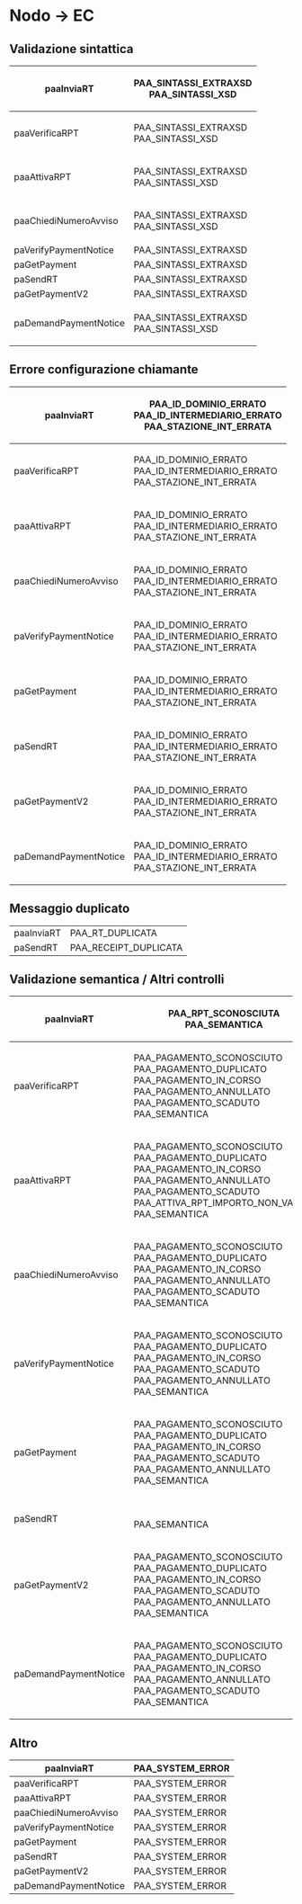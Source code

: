 # Nodo -> EC

## Validazione sintattica

| paaInviaRT            | <p>PAA_SINTASSI_EXTRAXSD<br>PAA_SINTASSI_XSD</p> |
| --------------------- | ------------------------------------------------ |
| paaVerificaRPT        | <p>PAA_SINTASSI_EXTRAXSD<br>PAA_SINTASSI_XSD</p> |
| paaAttivaRPT          | <p>PAA_SINTASSI_EXTRAXSD<br>PAA_SINTASSI_XSD</p> |
| paaChiediNumeroAvviso | <p>PAA_SINTASSI_EXTRAXSD<br>PAA_SINTASSI_XSD</p> |
| paVerifyPaymentNotice | PAA\_SINTASSI\_EXTRAXSD                          |
| paGetPayment          | PAA\_SINTASSI\_EXTRAXSD                          |
| paSendRT              | PAA\_SINTASSI\_EXTRAXSD                          |
| paGetPaymentV2        | PAA\_SINTASSI\_EXTRAXSD                          |
| paDemandPaymentNotice | <p>PAA_SINTASSI_EXTRAXSD<br>PAA_SINTASSI_XSD</p> |

## Errore configurazione chiamante

| paaInviaRT            | <p>PAA_ID_DOMINIO_ERRATO<br>PAA_ID_INTERMEDIARIO_ERRATO<br>PAA_STAZIONE_INT_ERRATA<br></p> |
| --------------------- | ------------------------------------------------------------------------------------------ |
| paaVerificaRPT        | <p>PAA_ID_DOMINIO_ERRATO<br>PAA_ID_INTERMEDIARIO_ERRATO<br>PAA_STAZIONE_INT_ERRATA<br></p> |
| paaAttivaRPT          | <p>PAA_ID_DOMINIO_ERRATO<br>PAA_ID_INTERMEDIARIO_ERRATO<br>PAA_STAZIONE_INT_ERRATA<br></p> |
| paaChiediNumeroAvviso | <p>PAA_ID_DOMINIO_ERRATO<br>PAA_ID_INTERMEDIARIO_ERRATO<br>PAA_STAZIONE_INT_ERRATA<br></p> |
| paVerifyPaymentNotice | <p>PAA_ID_DOMINIO_ERRATO<br>PAA_ID_INTERMEDIARIO_ERRATO<br>PAA_STAZIONE_INT_ERRATA<br></p> |
| paGetPayment          | <p>PAA_ID_DOMINIO_ERRATO<br>PAA_ID_INTERMEDIARIO_ERRATO<br>PAA_STAZIONE_INT_ERRATA<br></p> |
| paSendRT              | <p>PAA_ID_DOMINIO_ERRATO<br>PAA_ID_INTERMEDIARIO_ERRATO<br>PAA_STAZIONE_INT_ERRATA<br></p> |
| paGetPaymentV2        | <p>PAA_ID_DOMINIO_ERRATO<br>PAA_ID_INTERMEDIARIO_ERRATO<br>PAA_STAZIONE_INT_ERRATA</p>     |
| paDemandPaymentNotice | <p>PAA_ID_DOMINIO_ERRATO<br>PAA_ID_INTERMEDIARIO_ERRATO<br>PAA_STAZIONE_INT_ERRATA</p>     |

## Messaggio duplicato

|            |                         |
| ---------- | ----------------------- |
| paaInviaRT | PAA\_RT\_DUPLICATA      |
| paSendRT   | PAA\_RECEIPT\_DUPLICATA |

## Validazione semantica / Altri controlli

| paaInviaRT            | <p>PAA_RPT_SCONOSCIUTA<br>PAA_SEMANTICA</p>                                                                                                                                                     |
| --------------------- | ----------------------------------------------------------------------------------------------------------------------------------------------------------------------------------------------- |
| paaVerificaRPT        | <p>PAA_PAGAMENTO_SCONOSCIUTO<br>PAA_PAGAMENTO_DUPLICATO<br>PAA_PAGAMENTO_IN_CORSO<br>PAA_PAGAMENTO_ANNULLATO<br>PAA_PAGAMENTO_SCADUTO<br>PAA_SEMANTICA</p>                                      |
| paaAttivaRPT          | <p>PAA_PAGAMENTO_SCONOSCIUTO<br>PAA_PAGAMENTO_DUPLICATO<br>PAA_PAGAMENTO_IN_CORSO<br>PAA_PAGAMENTO_ANNULLATO<br>PAA_PAGAMENTO_SCADUTO<br>PAA_ATTIVA_RPT_IMPORTO_NON_VALIDO<br>PAA_SEMANTICA</p> |
| paaChiediNumeroAvviso | <p>PAA_PAGAMENTO_SCONOSCIUTO<br>PAA_PAGAMENTO_DUPLICATO<br>PAA_PAGAMENTO_IN_CORSO<br>PAA_PAGAMENTO_ANNULLATO<br>PAA_PAGAMENTO_SCADUTO<br>PAA_SEMANTICA</p>                                      |
| paVerifyPaymentNotice | <p>PAA_PAGAMENTO_SCONOSCIUTO<br>PAA_PAGAMENTO_DUPLICATO<br>PAA_PAGAMENTO_IN_CORSO<br>PAA_PAGAMENTO_SCADUTO<br>PAA_PAGAMENTO_ANNULLATO<br>PAA_SEMANTICA</p>                                      |
| paGetPayment          | <p>PAA_PAGAMENTO_SCONOSCIUTO<br>PAA_PAGAMENTO_DUPLICATO<br>PAA_PAGAMENTO_IN_CORSO<br>PAA_PAGAMENTO_SCADUTO<br>PAA_PAGAMENTO_ANNULLATO<br>PAA_SEMANTICA</p>                                      |
| paSendRT              | <p><br>PAA_SEMANTICA</p>                                                                                                                                                                        |
| paGetPaymentV2        | <p>PAA_PAGAMENTO_SCONOSCIUTO<br>PAA_PAGAMENTO_DUPLICATO<br>PAA_PAGAMENTO_IN_CORSO<br>PAA_PAGAMENTO_SCADUTO<br>PAA_PAGAMENTO_ANNULLATO<br>PAA_SEMANTICA</p>                                      |
| paDemandPaymentNotice | <p>PAA_PAGAMENTO_SCONOSCIUTO<br>PAA_PAGAMENTO_DUPLICATO<br>PAA_PAGAMENTO_IN_CORSO<br>PAA_PAGAMENTO_ANNULLATO<br>PAA_PAGAMENTO_SCADUTO<br>PAA_SEMANTICA</p>                                      |

## Altro

| paaInviaRT            | PAA\_SYSTEM\_ERROR |
| --------------------- | ------------------ |
| paaVerificaRPT        | PAA\_SYSTEM\_ERROR |
| paaAttivaRPT          | PAA\_SYSTEM\_ERROR |
| paaChiediNumeroAvviso | PAA\_SYSTEM\_ERROR |
| paVerifyPaymentNotice | PAA\_SYSTEM\_ERROR |
| paGetPayment          | PAA\_SYSTEM\_ERROR |
| paSendRT              | PAA\_SYSTEM\_ERROR |
| paGetPaymentV2        | PAA\_SYSTEM\_ERROR |
| paDemandPaymentNotice | PAA\_SYSTEM\_ERROR |

